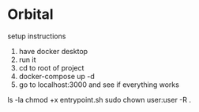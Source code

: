 # Orbital
 
setup instructions

1. have docker desktop
2. run it
3. cd to root of project
4. docker-compose up -d 
5. go to localhost:3000 and see if everything works

ls -la
chmod +x entrypoint.sh
sudo chown user:user -R .
